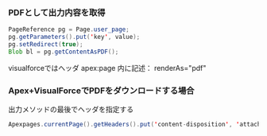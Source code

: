 <!--
title:   Apex Visualforceの出力内容を取得
tags:    Apex,Salesforce
id:      51bebc4991aeedee8001
private: false
-->
### PDFとして出力内容を取得

```java
PageReference pg = Page.user_page;
pg.getParameters().put('key', value);
pg.setRedirect(true);
Blob bl = pg.getContentAsPDF();
```
visualforceではヘッダ apex:page 内に記述： renderAs="pdf"

### Apex+VisualForceでPDFをダウンロードする場合

出力メソッドの最後でヘッダを指定する

```java
Apexpages.currentPage().getHeaders().put('content-disposition', 'attachment; filename=' + 'file_name.pdf’);
```
